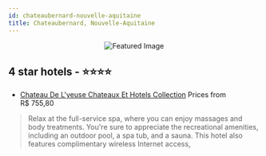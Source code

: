 ```yaml
---
id: chateaubernard-nouvelle-aquitaine
title: Chateaubernard, Nouvelle-Aquitaine
---
```


<center><img src="https://i.travelapi.com/hotels/1000000/920000/913400/913367/1f0e69d9_z.jpg" alt="Featured Image" /></center>


##  4 star hotels - ⭐️⭐️⭐️⭐️

-    [Chateau De L'yeuse Chateaux Et Hotels Collection](https://us.hurb.com/hotels/chateaubernard/chateau-de-l-yeuse-chateaux-et-hotels-collection-JNP-JP744399?cmp=18055) Prices from R$ 755,80
   > Relax at the full-service spa, where you can enjoy massages and body treatments. You're sure to appreciate the recreational amenities, including an outdoor pool, a spa tub, and a sauna. This hotel also features complimentary wireless Internet access,
